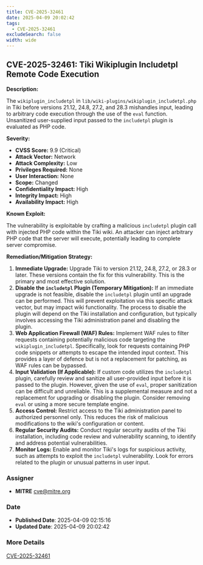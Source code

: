 ```yaml
---
title: CVE-2025-32461
date: 2025-04-09 20:02:42
tags:
  - CVE-2025-32461
excludeSearch: false
width: wide
---
```


## CVE-2025-32461: Tiki Wikiplugin Includetpl Remote Code Execution

**Description:**

The `wikiplugin_includetpl` in `lib/wiki-plugins/wikiplugin_includetpl.php` in Tiki before versions 21.12, 24.8, 27.2, and 28.3 mishandles input, leading to arbitrary code execution through the use of the `eval` function.  Unsanitized user-supplied input passed to the `includetpl` plugin is evaluated as PHP code.

**Severity:**

*   **CVSS Score:** 9.9 (Critical)
*   **Attack Vector:** Network
*   **Attack Complexity:** Low
*   **Privileges Required:** None
*   **User Interaction:** None
*   **Scope:** Changed
*   **Confidentiality Impact:** High
*   **Integrity Impact:** High
*   **Availability Impact:** High

**Known Exploit:**

The vulnerability is exploitable by crafting a malicious `includetpl` plugin call with injected PHP code within the Tiki wiki.  An attacker can inject arbitrary PHP code that the server will execute, potentially leading to complete server compromise.

**Remediation/Mitigation Strategy:**

1.  **Immediate Upgrade:** Upgrade Tiki to version 21.12, 24.8, 27.2, or 28.3 or later.  These versions contain the fix for this vulnerability. This is the primary and most effective solution.
2.  **Disable the `includetpl` Plugin (Temporary Mitigation):** If an immediate upgrade is not feasible, disable the `includetpl` plugin until an upgrade can be performed.  This will prevent exploitation via this specific attack vector, but may impact wiki functionality.  The process to disable the plugin will depend on the Tiki installation and configuration, but typically involves accessing the Tiki administration panel and disabling the plugin.
3.  **Web Application Firewall (WAF) Rules:** Implement WAF rules to filter requests containing potentially malicious code targeting the `wikiplugin_includetpl`.  Specifically, look for requests containing PHP code snippets or attempts to escape the intended input context. This provides a layer of defence but is not a replacement for patching, as WAF rules can be bypassed.
4.  **Input Validation (If Applicable):** If custom code utilizes the `includetpl` plugin, carefully review and sanitize all user-provided input before it is passed to the plugin.  However, given the use of `eval`, proper sanitization can be difficult and unreliable.  This is a supplemental measure and not a replacement for upgrading or disabling the plugin. Consider removing `eval` or using a more secure template engine.
5.  **Access Control:** Restrict access to the Tiki administration panel to authorized personnel only.  This reduces the risk of malicious modifications to the wiki's configuration or content.
6.  **Regular Security Audits:** Conduct regular security audits of the Tiki installation, including code review and vulnerability scanning, to identify and address potential vulnerabilities.
7.  **Monitor Logs:** Enable and monitor Tiki's logs for suspicious activity, such as attempts to exploit the `includetpl` vulnerability.  Look for errors related to the plugin or unusual patterns in user input.

### Assigner
- **MITRE** <cve@mitre.org>

### Date
- **Published Date**: 2025-04-09 02:15:16
- **Updated Date**: 2025-04-09 20:02:42

### More Details
[CVE-2025-32461](https://www.cvedetails.com/cve/CVE-2025-32461)
